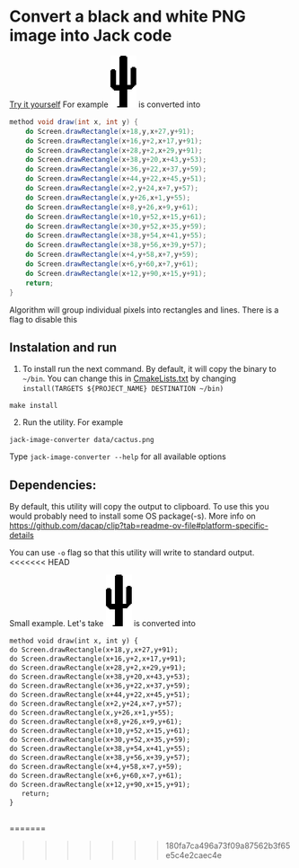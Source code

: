 # Convert a black and white PNG image into Jack code
[Try it yourself](https://happytomatoe.github.io/jack-image-converter/)
For example ![alt text](data/cactus.png) is converted into 

```java
method void draw(int x, int y) {
    do Screen.drawRectangle(x+18,y,x+27,y+91);
    do Screen.drawRectangle(x+16,y+2,x+17,y+91);
    do Screen.drawRectangle(x+28,y+2,x+29,y+91);
    do Screen.drawRectangle(x+38,y+20,x+43,y+53);
    do Screen.drawRectangle(x+36,y+22,x+37,y+59);
    do Screen.drawRectangle(x+44,y+22,x+45,y+51);
    do Screen.drawRectangle(x+2,y+24,x+7,y+57);
    do Screen.drawRectangle(x,y+26,x+1,y+55);
    do Screen.drawRectangle(x+8,y+26,x+9,y+61);
    do Screen.drawRectangle(x+10,y+52,x+15,y+61);
    do Screen.drawRectangle(x+30,y+52,x+35,y+59);
    do Screen.drawRectangle(x+38,y+54,x+41,y+55);
    do Screen.drawRectangle(x+38,y+56,x+39,y+57);
    do Screen.drawRectangle(x+4,y+58,x+7,y+59);
    do Screen.drawRectangle(x+6,y+60,x+7,y+61);
    do Screen.drawRectangle(x+12,y+90,x+15,y+91);
    return;
}  
```

Algorithm will group individual pixels into rectangles and lines. There is a flag to disable this

## Instalation and run


1) To install run the next command. By default, it will copy the binary to `~/bin`. 
You can change this in [CmakeLists.txt](CMakeLists.txt) by changing `install(TARGETS ${PROJECT_NAME} DESTINATION ~/bin)` 
```shell
make install
```
2) Run the utility. For example 
```shell
jack-image-converter data/cactus.png
```
Type `jack-image-converter --help` for all available options

## Dependencies:
By default, this utility will copy the output to clipboard. To use this you would probably need to install some OS package(-s).
More info on https://github.com/dacap/clip?tab=readme-ov-file#platform-specific-details

You can use `-o` flag so  that this utility will write to standard output.
<<<<<<< HEAD

Small example. Let's take ![alt text](data/cactus.png) is converted into 

```text
method void draw(int x, int y) {
do Screen.drawRectangle(x+18,y,x+27,y+91);
do Screen.drawRectangle(x+16,y+2,x+17,y+91);
do Screen.drawRectangle(x+28,y+2,x+29,y+91);
do Screen.drawRectangle(x+38,y+20,x+43,y+53);
do Screen.drawRectangle(x+36,y+22,x+37,y+59);
do Screen.drawRectangle(x+44,y+22,x+45,y+51);
do Screen.drawRectangle(x+2,y+24,x+7,y+57);
do Screen.drawRectangle(x,y+26,x+1,y+55);
do Screen.drawRectangle(x+8,y+26,x+9,y+61);
do Screen.drawRectangle(x+10,y+52,x+15,y+61);
do Screen.drawRectangle(x+30,y+52,x+35,y+59);
do Screen.drawRectangle(x+38,y+54,x+41,y+55);
do Screen.drawRectangle(x+38,y+56,x+39,y+57);
do Screen.drawRectangle(x+4,y+58,x+7,y+59);
do Screen.drawRectangle(x+6,y+60,x+7,y+61);
do Screen.drawRectangle(x+12,y+90,x+15,y+91);
   return;
}
    
```


=======


>>>>>>> 180fa7ca496a73f09a87562b3f65e5c4e2caec4e